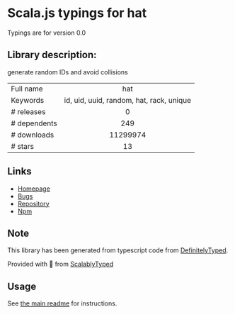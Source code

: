 
# Scala.js typings for hat

Typings are for version 0.0

## Library description:
generate random IDs and avoid collisions

|                    |                 |
| ------------------ | :-------------: |
| Full name          | hat |
| Keywords           | id, uid, uuid, random, hat, rack, unique |
| # releases         | 0 |
| # dependents       | 249 |
| # downloads        | 11299974 |
| # stars            | 13 |

## Links
- [Homepage](https://github.com/substack/node-hat#readme)
- [Bugs](https://github.com/substack/node-hat/issues)
- [Repository](https://github.com/substack/node-hat)
- [Npm](https://www.npmjs.com/package/hat)
    


## Note
This library has been generated from typescript code from [DefinitelyTyped](https://definitelytyped.org).

Provided with :purple_heart: from [ScalablyTyped](https://github.com/oyvindberg/ScalablyTyped)

## Usage
See [the main readme](../../readme.md) for instructions.


